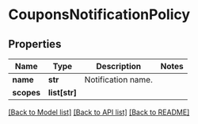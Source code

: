 # CouponsNotificationPolicy

## Properties
Name | Type | Description | Notes
------------ | ------------- | ------------- | -------------
**name** | **str** | Notification name. | 
**scopes** | **list[str]** |  | 

[[Back to Model list]](../README.md#documentation-for-models) [[Back to API list]](../README.md#documentation-for-api-endpoints) [[Back to README]](../README.md)


